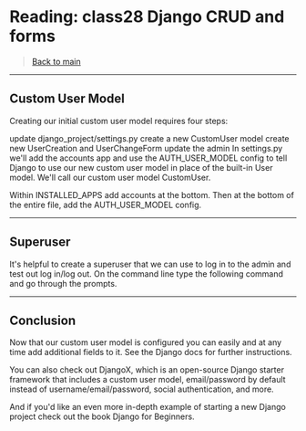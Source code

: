 # Reading: class28 Django CRUD and forms

> [Back to  main](./README.md)
---------------------------
## Custom User Model
Creating our initial custom user model requires four steps:

update django_project/settings.py
create a new CustomUser model
create new UserCreation and UserChangeForm
update the admin
In settings.py we'll add the accounts app and use the AUTH_USER_MODEL config to tell Django to use our new custom user model in place of the built-in User model. We'll call our custom user model CustomUser.

Within INSTALLED_APPS add accounts at the bottom. Then at the bottom of the entire file, add the AUTH_USER_MODEL config.


************************************************************
## Superuser
It's helpful to create a superuser that we can use to log in to the admin and test out log in/log out. On the command line type the following command and go through the prompts.

************************************************************
## Conclusion
Now that our custom user model is configured you can easily and at any time add additional fields to it. See the Django docs for further instructions.

You can also check out DjangoX, which is an open-source Django starter framework that includes a custom user model, email/password by default instead of username/email/password, social authentication, and more.

And if you'd like an even more in-depth example of starting a new Django project check out the book Django for Beginners.